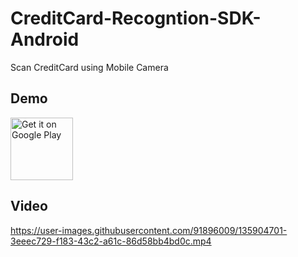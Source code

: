 # CreditCard-Recogntion-SDK-Android
Scan CreditCard using Mobile Camera

## Demo
<a href="https://play.google.com/store/apps/details?id=com.ttv.creditdemo" target="_blank">
  <img alt="Get it on Google Play" src="https://goo.gl/cR2qQH" height="100"/>
</a>


## Video
https://user-images.githubusercontent.com/91896009/135904701-3eeec729-f183-43c2-a61c-86d58bb4bd0c.mp4

